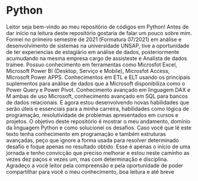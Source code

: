 # Python
 Leitor seja bem-vindo ao meu repositório de códigos em Python!
 Antes de dar início na leitura deste repositório gostaria de falar um pouco sobre mim.
 Formei no primeiro semestre de 2021 (Formatura 07/2021) em análise e desenvolvimento de sistemas na universidade UNSAP, tive a oportunidade de ter experiencias de 
estagiário em análise de dados, posteriormente acumudando na mesma empresa cargo de assisteste e Analista de dados 
trainee.
 Possuo conhecimento em ferramentas como Microsfot Excel, Microsoft Power BI (Desktop, Serviço e Mobile), Microsfot Access, Microsoft Power APPS.
 Conhecimentos em ETL e ELT usando os principais suplementos para análise de dados que a Microsoft disponibiliza como o Power Query e Power Pivot.
 Conhecimento avançado em linguagem DAX e M ambas de uso Microsoft, conhecimento avançado em SQL para bancos de dados relacionais.
 E agora estou desenvolvendo novas habilidades que serão úteis e essenciais para a minha carreira, habilidades como lógica de programação, resolutividade de problemas 
apresentados em cursos e projetos. O objetivo deste repositório é mostrar o meu andamento, domínio da linguagem Python e como solucionei os desafios.
 Caso você que lê este texto tenha conhecimento em programação e também estruturas avançadas, peço que ignore a forma usada para resolver determinado desafio e foque
apenas no resultado obtido. Esse é apenas o início de uma jornada e tenho convicção que preciso melhorar e estou neste caminho as vezes dez paços e vezes um, mas com
determinação e disciplina.
 Agradeço a você leitor pela compreensão e pela oportunidade de poder compartilhar para você o meu conhecimento, boa leitura e até breve

